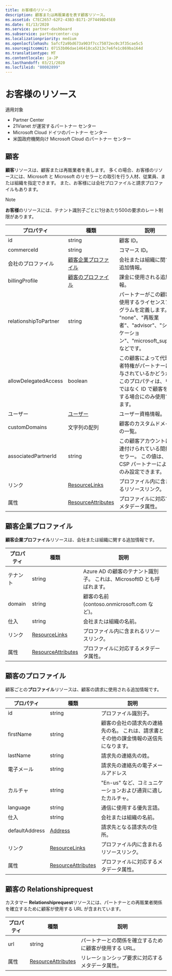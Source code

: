 ```yaml
---
title: お客様のリソース
description: 顧客または再販業者を表す顧客リソース。
ms.assetid: C7EC2657-62F2-43B3-B171-2F74498D45E0
ms.date: 01/13/2020
ms.service: partner-dashboard
ms.subservice: partnercenter-csp
ms.localizationpriority: medium
ms.openlocfilehash: 5afcf2a9bd673a903f7cc75072ec0c3f35cae5c5
ms.sourcegitcommit: 07153b06dae146418ca5213c7e6fe1c869ba164d
ms.translationtype: MT
ms.contentlocale: ja-JP
ms.lasthandoff: 03/21/2020
ms.locfileid: "80082899"
---
```

# <a name="customer-resources"></a>お客様のリソース

適用対象

- Partner Center
- 21Vianet が運営するパートナー センター
- Microsoft Cloud ドイツのパートナー センター
- 米国政府機関向け Microsoft Cloud のパートナー センター

## <a name="customer"></a>顧客

**顧客**リソースは、顧客または再販業者を表します。 多くの場合、お客様のリソースには、Microsoft と Microsoft のリセラーとの取引を行う人材、従業員、または組織を指定できます。 また、お客様には会社プロファイルと請求プロファイルもあります。

>[!NOTE]
>**お客様**のリソースには、テナント識別子ごとに1分あたり500の要求のレート制限があります。

| プロパティ              | 種類                                                             | 説明                                                                                                                                  |
|-----------------------|------------------------------------------------------------------|----------------------------------------------------------------------------------------------------------------------------------------------|
| id                    | string                                                           | 顧客 ID。                                                                                                                             |
| commerceId            | string                                                           | コマース ID。                                                                                                                             |
| 会社のプロファイル        | [顧客企業プロファイル](#customercompanyprofile)                | 会社または組織に関する追加情報。                                                                                    |
| billingProfile        | [顧客のプロファイル](#customerbillingprofile)                | 課金に使用される追加情報。                                                                                                     |
| relationshipToPartner | string                                                           | パートナーがこの顧客に使用するライセンスプログラムを定義します。 "none"、"再販業者"、"advisor"、"シンジケーション"、"microsoft\_support" などです。 |
| allowDelegatedAccess  | boolean                                                          | この顧客によって代理管理者特権がパートナーに付与されているかどうか。 このプロパティは、リストではなく ID で顧客を取得する場合にのみ使用できます。                                                         |
| ユーザー       | [ユーザー](user-resources.md#usercredentials) | ユーザー資格情報。                                                                                                                        |
| customDomains         | 文字列の配列                                                 | 顧客のカスタムドメインの一覧。                                                                                                        |
| associatedPartnerId   | string                                                           | この顧客アカウントに関連付けられている間接リセラー。 この値は、間接 CSP パートナーによってのみ設定できます。                              |
| リンク                 | [ResourceLinks](utility-resources.md#resourcelinks)             | プロファイル内に含まれるリソースリンク。                                                                                             |
| 属性            | [ResourceAttributes](utility-resources.md#resourceattributes)   | プロファイルに対応するメタデータ属性。                                                                                        |

## <a name="customercompanyprofile"></a>顧客企業プロファイル

**顧客企業プロファイル**リソースは、会社または組織に関する追加情報です。

| プロパティ    | 種類                                                           | 説明                                                                       |
|-------------|----------------------------------------------------------------|-----------------------------------------------------------------------------------|
| テナント    | string                                                         | Azure AD の顧客のテナント識別子。 これは、MicrosoftID とも呼ばれます。 |
| domain      | string                                                         | 顧客の名前 (contoso.onmicrosoft.com など)。                             |
| 仕入 | string                                                         | 会社または組織の名前。                                          |
| リンク       | [ResourceLinks](utility-resources.md#resourcelinks)           | プロファイル内に含まれるリソースリンク。                                  |
| 属性  | [ResourceAttributes](utility-resources.md#resourceattributes) | プロファイルに対応するメタデータ属性。                             |

## <a name="customerbillingprofile"></a>顧客のプロファイル

顧客ごとの**プロファイル**リソースは、顧客の請求に使用される追加情報です。

| プロパティ       | 種類                                                           | 説明                                                                                                                                            |
|----------------|----------------------------------------------------------------|--------------------------------------------------------------------------------------------------------------------------------------------------------|
| id             | string                                                         | プロファイル識別子。                                                                                                                                |
| firstName      | string                                                         | 顧客の会社の請求先の連絡先の名。 これは、請求書とその他の課金情報の送信先になります。 |
| lastName       | string                                                         | 請求先の連絡先の姓。                                                                                                                  |
| 電子メール          | string                                                         | 請求先の連絡先の電子メールアドレス                                                                                                                    |
| カルチャ        | string                                                         | "En-us" など、コミュニケーションおよび通貨に適したカルチャ。                                                                               |
| language       | string                                                         | 通信に使用する優先言語。                                                                                                            |
| 仕入    | string                                                         | 会社または組織の名前。                                                                                                               |
| defaultAddress | [Address](utility-resources.md#address)                       | 請求先となる請求先の住所。                                                                                   |
| リンク          | [ResourceLinks](utility-resources.md#resourcelinks)           | プロファイル内に含まれるリソースリンク。                                                                                                       |
| 属性     | [ResourceAttributes](utility-resources.md#resourceattributes) | プロファイルに対応するメタデータ属性。                                                                                                  |

## <a name="customerrelationshiprequest"></a>顧客の Relationshiprequest

カスタマー **Relationshiprequest**リソースには、パートナーとの再販業者関係を確立するために顧客が使用する URL が含まれています。

| プロパティ   | 種類                                                           | 説明                                                              |
|------------|----------------------------------------------------------------|--------------------------------------------------------------------------|
| url        | string                                                         | パートナーとの関係を確立するために顧客が使用する URL。 |
| 属性 | [ResourceAttributes](utility-resources.md#resourceattributes) | リレーションシップ要求に対応するメタデータ属性。       |